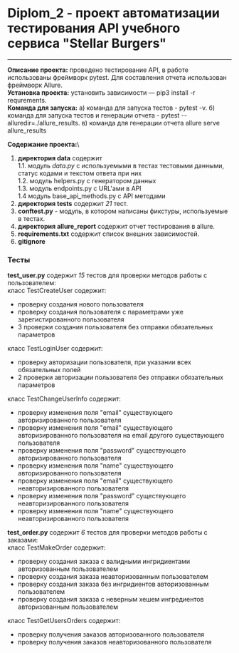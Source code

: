 # Diplom_2 - проект автоматизации тестирования API учебного сервиса  "Stellar Burgers"
___
__Описание проекта:__  проведено тестирование API,  в работе использованы фреймворк pytest. Для составления отчета использован фреймворк Allure.\
__Установка проекта:__ установить зависимости — pip3 install -r requrements.  
__Команда для запуска:__ a) команда для запуска тестов - pytest -v. б) команда для запуска тестов и генерации отчета -  pytest --alluredir=./allure_results. в) команда для генерации отчета allure serve allure_results

__Содержание проекта:__\
1. __директория data__ содержит\
    1.1. модуль _data.py_  с  используемыми в тестах тестовыми данными, статус кодами и текстом ответа при них\
    1.2. модуль helpers.py с генератором данных\
    1.3. модуль endpoints.py c  URL'ами в API\
    1.4  модуль base_api_methods.py с API методами
2. __директория tests__ содержит _21_ тест.
3. __conftest.py__ - модуль, в котором написаны фикстуры, используемые в тестах.
6. __директория allure_report__ содержит отчет тестирования в allure.
4. __requirements.txt__ содержит список внешних зависимостей.
5. __gitignore__

### Тесты
__test_user.py__ содержит _15_ тестов  для проверки методов работы с пользователем:\
класс TestCreateUser содержит:
* проверку создания нового пользователя
* проверку создания пользователя с параметрами уже зарегистированного пользователя
* 3 проверки создания пользователя без отправки обязательных параметров

класс TestLoginUser содержит:
* проверку авторизации пользователя, при указании всех обязательных полей
* 2 проверки авторизации пользователя без отправки обязательных параметров

класс TestChangeUserInfo содержит:
* проверку изменения поля "email" существующего  авторизированного пользователя
* проверку изменения поля "email" существующего  авторизированного пользователя на email другого существующего пользователя
* проверку изменения поля "password" существующего  авторизированного пользователя
* проверку изменения поля "name" существующего  авторизированного пользователя
* проверку изменения поля "email" существующего  неавторизированного пользователя
* проверку изменения поля "password" существующего  неавторизированного пользователя
* проверку изменения поля "name" существующего  неавторизированного пользователя

__test_order.py__ содержит _6_ тестов для проверки методов работы с заказами:\
класс TestMakeOrder содержит:
* проверку создания заказа с валидными ингридиентами авторизованным пользователем
* проверку создания заказа неавторизованным пользователем
* проверку создания заказа без ингридиентов авторизованным пользователем
* проверку создания заказа с неверным хешем ингредиентов авторизованным пользователем

класс TestGetUsersOrders содержит:
* проверку получения заказов авторизованного пользователя
* проверку получения заказов неавторизованного пользователя